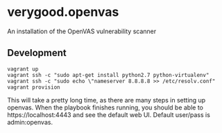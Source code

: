 # verygood.openvas
An installation of the OpenVAS vulnerability scanner

## Development

```
vagrant up
vagrant ssh -c "sudo apt-get install python2.7 python-virtualenv"
vagrant ssh -c "sudo echo \"nameserver 8.8.8.8 >> /etc/resolv.conf"
vagrant provision
```

This will take a pretty long time, as there are many steps in setting up openvas. When the playbook finishes running, you should be able to https://localhost:4443 and see the default web UI. Default user/pass is admin:openvas.
